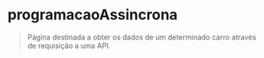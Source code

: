 # programacaoAssincrona

> Página destinada a obter os dados de um determinado carro através de requisição a uma API.
